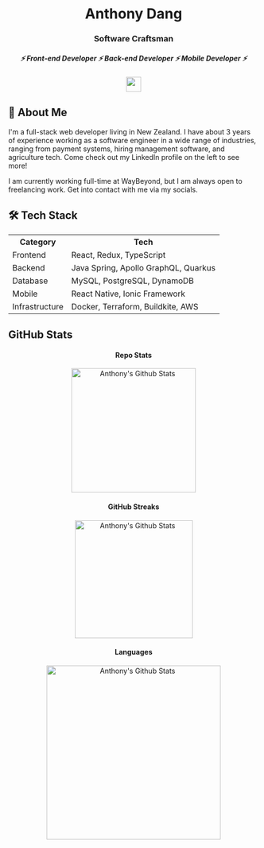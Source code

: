 <h1 align="center">
  Anthony Dang
</h1>

<h3 align="center">
  Software Craftsman
</h3>

<h5 align="center">
  ⚡ Front-end Developer ⚡ Back-end Developer ⚡ Mobile Developer ⚡
</h5>

<!-- &theme=light -->
<p align="center">
  <a href="https://www.mitre10.co.nz/">
    <img height="30em" src="https://skillicons.dev/icons?i=react,js,ts,java,postgres,graphql,vscode,linux" />
  </a>
</p>

## 🤔 About Me

I'm a full-stack web developer living in New Zealand. I have about 3 years of experience working as a software engineer in a wide range of industries, ranging from payment systems, hiring management software, and agriculture tech. Come check out my LinkedIn profile on the left to see more!

I am currently working full-time at WayBeyond, but I am always open to freelancing work. Get into contact with me via my socials.

## 🛠️ Tech Stack

 <table align="center">
  <tr>
    <th>Category</th>
    <th>Tech</th>
  </tr>
  <tr>
    <td>Frontend</td>
    <td>React, Redux, TypeScript</td>
  </tr>
  <tr>
    <td>Backend</td>
    <td>Java Spring, Apollo GraphQL, Quarkus</td>
  </tr>
  <tr>
    <td>Database</td>
    <td>MySQL, PostgreSQL, DynamoDB</td>
  </tr>
  <tr>
    <td>Mobile</td>
    <td>React Native, Ionic Framework</td>
  </tr>
  <tr>
    <td>Infrastructure</td>
    <td>Docker, Terraform, Buildkite, AWS</td>
  </tr>
</table>

<!-- |     Category    |                  Tech                 |
| --------------- | ------------------------------------- |
|     Frontend    | React, Redux, TypeScript              |
|     Backend     | Java Spring, Apollo GraphQL, Quarkus  |
|     Database    | MySQL, PostgreSQL, DynamoDB           |
|     Mobile      | React Native, Ionic Framework         |
|  Infrastructure | Docker, Terraform, Buildkite, AWS     | -->

<!-- - Frontend: Reactjs, TypeScript,
- Backend: Java Spring, Apollo GraphQL, Quarkus
- Database: MySQL, PostgreSQL, DynamoDB
- Mobile: React Native, Ionic Framework
- DevOps: Docker, Terraform, Buildkite, AWS -->

## GitHub Stats

<h4 align="center">Repo Stats</h4>
<p align="center">
  <img height="250em" src="https://github-readme-stats.vercel.app/api?username=antdangnz&count_private=true&show_icons=true&theme=merko" alt="Anthony's Github Stats" align = "center"/>
<p>

<h4 align="center">GitHub Streaks</h4>
<p align="center">
  <img height="237em" src="https://streak-stats.demolab.com?user=antdangnz&theme=merko&date_format=j%20M%5B%20Y%5D" alt="Anthony's Github Stats" align = "center"/>
<p>

<h4 align="center">Languages</h4>
<p align="center">
  <img height="350em" src="https://github-readme-stats.vercel.app/api/top-langs?username=antdangnz&count_private=true&show_icons=true&theme=merko" alt="Anthony's Github Stats" align = "center"/>
<p>
